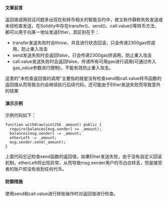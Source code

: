 #### 文章前言

返回值调用验证问题多出现在和转币相关的智能合约中，故又称作静默失败发送或未经检查发送，在Solidity中存在transfer()、send()、call.value()等转币方法，都可以用于向某一地址发送Ether，其区别在于： 

- transfer发送失败时会throw，并且进行状态回滚，只会传递2300gas供调用，防止重入攻击
- send发送失败时会返回false，只会传递2300gas供调用，防止重入攻击
- call.value发送失败时会返回false，传递所有可用gas进行调用(可通过传入gas_value参数进行限制)，不能有效防止重入攻击。

这里的"未检查返回值的调用"主要指的就是没有检查send和call.value转币函数的返回值从而导致合约会继续执行后续代码，还可能由于Ether发送失败而导致意外的结果

#### 演示示例

示例代码如下：

```
function withdraw(uint256 _amount) public {
  require(balances[msg.sender] >= _amount);
  balances[msg.sender] -= _amount;
  etherLeft -= _amount;
  msg.sender.send(_amount);
}
```

上面代码忘记检查send函数的返回值，如果Ether发送失败，由于没有自定义回滚机制，etherLeft将出现异常，从而导致msg.sender用户的币白白转丢，但是接受者的账户却没有收到任何代币。

#### 防御措施

使用send和call.value进行转账操作时对返回值进行检查。